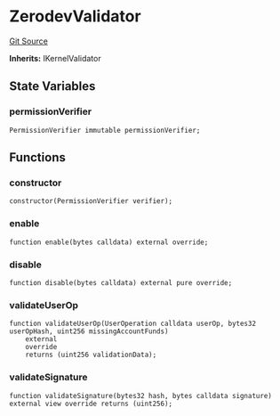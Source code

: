 # ZerodevValidator
[Git Source](https://github.com/permissivelabs/core/blob/d0719570d71b02a6308e94b636f8594e86ad2ce4/src/integrations/zerodev/ZerodevValidator.sol)

**Inherits:**
IKernelValidator


## State Variables
### permissionVerifier

```solidity
PermissionVerifier immutable permissionVerifier;
```


## Functions
### constructor


```solidity
constructor(PermissionVerifier verifier);
```

### enable


```solidity
function enable(bytes calldata) external override;
```

### disable


```solidity
function disable(bytes calldata) external pure override;
```

### validateUserOp


```solidity
function validateUserOp(UserOperation calldata userOp, bytes32 userOpHash, uint256 missingAccountFunds)
    external
    override
    returns (uint256 validationData);
```

### validateSignature


```solidity
function validateSignature(bytes32 hash, bytes calldata signature) external view override returns (uint256);
```

